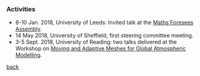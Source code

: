### Activities
- 8-10 Jan. 2018, University of Leeds: Invited talk at the [Maths Foresees Assembly](http://www1.maths.leeds.ac.uk/mathsforesees/leeds2018.html). 
- 14 May 2018, University of Sheffield, first steering committee meeting. 
- 3-5 Sept. 2018, University of Reading: two talks delivered at the Workshop on [Moving and Adaptive Meshes for Global Atmospheric Modelling](https://sites.google.com/view/movingmesh2018). 





[back](./)
